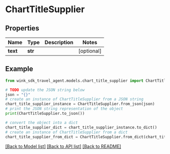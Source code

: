 # ChartTitleSupplier


## Properties

Name | Type | Description | Notes
------------ | ------------- | ------------- | -------------
**text** | **str** |  | [optional] 

## Example

```python
from wink_sdk_travel_agent.models.chart_title_supplier import ChartTitleSupplier

# TODO update the JSON string below
json = "{}"
# create an instance of ChartTitleSupplier from a JSON string
chart_title_supplier_instance = ChartTitleSupplier.from_json(json)
# print the JSON string representation of the object
print(ChartTitleSupplier.to_json())

# convert the object into a dict
chart_title_supplier_dict = chart_title_supplier_instance.to_dict()
# create an instance of ChartTitleSupplier from a dict
chart_title_supplier_from_dict = ChartTitleSupplier.from_dict(chart_title_supplier_dict)
```
[[Back to Model list]](../README.md#documentation-for-models) [[Back to API list]](../README.md#documentation-for-api-endpoints) [[Back to README]](../README.md)


